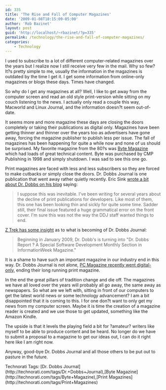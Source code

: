 ```yaml
---
id: 335
title: 'The Rise and Fall of Computer Magazines'
date: '2009-01-08T18:15:09-05:00'
author: 'Rob Bazinet'
layout: post
guid: 'http://localhost/~rbazinet/?p=335'
permalink: /technology/the-rise-and-fall-of-computer-magazines/
categories:
    - Technology
---
```


I used to subscribe to a lot of different computer-related magazines over the years but I realize now I still receive very few in the mail. Why so few? It?s pretty simple to me, usually the information in the magazines is outdated by the time I get it. I get some information from online-only magazines or blogs these days. Times have changed.

So why do I get any magazines at all? Well, I like to get away from the computer screen and read an old style print-version while sitting on my couch listening to the news. I actually only read a couple this way, Macworld and Linux Journal, and the information doesn?t seem out-of-date.

It seems more and more magazine these days are closing the doors completely or taking their publications as digital only. Magazines have been getting thinner and thinner over the years too as advertisers have gone away, forcing the magazine publisher to publish less per issue. The fall of magazines has been happening for quite a while now and none of us should be surprised. My favorite magazine from the 80?s was [Byte Magazine](http://en.wikipedia.org/wiki/Byte_(magazine)) which had loads of great technical content. Byte was purchased by CMP Publishing in 1998 and simply shutdown. I was sad to see this one go.

Print magazines are faced with less and less subscribers so they are forced to make cutbacks or simply close the doors. Dr. Dobbs Journal is one publication that went away rather quietly recently. Eric Sink [wrote a bit about Dr. Dobbs on his blog](http://www.ericsink.com/entries/rip_dr_dobbs.html) saying:

> I suppose this was inevitable. I've been writing for several years about the decline of print publications for developers. Like most of them, this one has been looking thin and sickly for quite some time. Sadder still, their final issue featured a huge grammatical error on the front cover. I'm sure this was not the way the DDJ staff wanted things to end.

[Z Trek has some insight](http://ztrek.blogspot.com/2008/12/dr-dobbs-soon-to-become-monthly-section.html) as to what is becoming of Dr. Dobbs Journal:

> Beginning in January 2009, Dr. Dobb's is turning into "Dr. Dobbs Report ? A Special Software Development Monthly Section in InformationWeek Magazine."

It is a shame to have such an important magazine in our industry end in this way. Dr. Dobbs Journal is not alone, [PC Magazine recently went digital-only](http://www.pcmag.com/article2/0,2817,2335009,00.asp), ending their long running print magazine.

In the end the great pillars of tradition change and die off. The magazines we have all loved over the years will probably all go away, the same away as newspapers. So what are we left with, sitting in front of our computers to get the latest world news or some technology advancement? I am a bit disappointed that it is coming to this. I for one don?t want to only get my news from my computer screen. Maybe it is time the creation of a magazine reader is created and we use those to get updated, something like the Amazon Kindle.

The upside is that it levels the playing field a bit for ?amateur? writers like myself to be able to produce content and be heard. No longer do we have to submit a proposal to a magazine to get our ideas out, I can do it right here like I am right now.

Anyway, good-bye Dr. Dobbs Journal and all those others to be put out to pasture in the future.

<div class="wlWriterEditableSmartContent" id="scid:0767317B-992E-4b12-91E0-4F059A8CECA8:81be882c-c8b7-4992-b85f-b4f83c1629cd" style="padding-right: 0px; display: inline; padding-left: 0px; float: none; padding-bottom: 0px; margin: 0px; padding-top: 0px">Technorati Tags: [Dr. Dobbs Journal](http://technorati.com/tags/Dr.+Dobbs+Journal),[Byte Magazine](http://technorati.com/tags/Byte+Magazine),[Print Magazines](http://technorati.com/tags/Print+Magazines)</div>